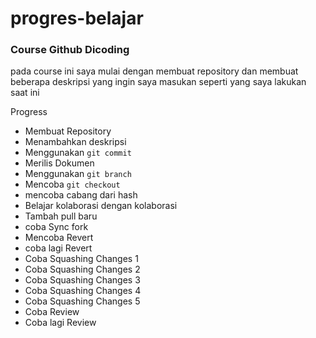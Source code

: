 # **progres-belajar**
### **Course Github Dicoding**<br>
pada course ini saya mulai dengan membuat  repository dan membuat beberapa deskripsi yang ingin saya masukan seperti  yang saya lakukan saat ini

Progress
- Membuat Repository
- Menambahkan deskripsi
- Menggunakan `git commit`
- Merilis Dokumen
- Menggunakan `git branch`
- Mencoba `git checkout`
- mencoba cabang dari hash
- Belajar kolaborasi dengan kolaborasi
- Tambah pull baru
- coba Sync fork
- Mencoba Revert
- coba lagi Revert
- Coba Squashing Changes 1
- Coba Squashing Changes 2
- Coba Squashing Changes 3
- Coba Squashing Changes 4
- Coba Squashing Changes 5
- Coba Review
- Coba lagi Review
